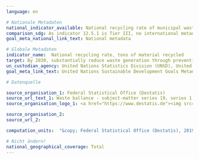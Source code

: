 ```yaml
---
language: en

# Nationale Metadaten
national_indicator_available: National recycling rate of municipal waste <br> Municipal waste recycled
comparison_sdg: As indicator 12.5.1 is Tier III, no international metadata description is yet available.
goal_meta_national_link_text: National metadata

# Globale Metadaten
indicator_name:  National recycling rate, tons of material recycled
target: By 2030, substantially reduce waste generation through prevention, reduction, recycling and reuse
un_custodian_agency: United Nations Statistics Division (UNSD), United Nations Environment Programme (UNEP)
goal_meta_link_text: United Nations Sustainable Development Goals Metadata

# Datenquelle

source_organisation_1: Federal Statistical Office (Destatis)
source_url_text_1: Waste ballance - subject-matter series 19, series 1 (Only available in German)
source_organisation_logo_1: <a href="https://www.destatis.de"><img src="https://g205sdgs.github.io/sdg-indicators/public/LogosEn/destatis.png" alt="Logo Destatis" /></a>

source_organisation_2:
source_url_2:

computation_units:  "&copy; Federal Statistical Office (Destatis), 2019"

# Nicht ändern!
national_geographical_coverage: Total
---
```

